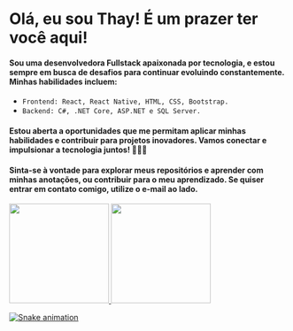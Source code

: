 # Olá, eu sou Thay! É um prazer ter você aqui!

#### Sou uma desenvolvedora Fullstack apaixonada por tecnologia, e estou sempre em busca de desafios para continuar evoluindo constantemente. Minhas habilidades incluem:

- `Frontend: React, React Native, HTML, CSS, Bootstrap.`
- `Backend: C#, .NET Core, ASP.NET e SQL Server.`

#### Estou aberta a oportunidades que me permitam aplicar minhas habilidades e contribuir para projetos inovadores. Vamos conectar e impulsionar a tecnologia juntos! 🚀👩‍💻

#### Sinta-se à vontade para explorar meus repositórios e aprender com minhas anotações, ou contribuir para o meu aprendizado. Se quiser entrar em contato comigo, utilize o e-mail ao lado.

 <div>
  <a href="https://github.com/Thay7">
  <img height="180em" src="https://github-readme-stats.vercel.app/api?username=thay7&show_icons=true&theme=radical&include_all_commits=true&count_private=true"/>
  <img height="180em" src="https://github-readme-stats.vercel.app/api/top-langs/?username=thay7&layout=compact&langs_count=16&theme=radical"/>
</div>

  ![Snake animation](https://github.com/thay7/thay7/blob/output/github-contribution-grid-snake.svg)
   
</div>
  
